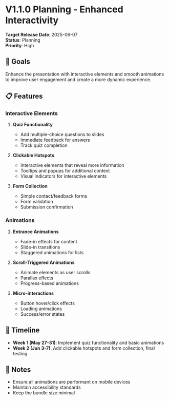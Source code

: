 # V1.1.0 Planning - Enhanced Interactivity

**Target Release Date**: 2025-06-07  
**Status**: Planning  
**Priority**: High

## 🎯 Goals
Enhance the presentation with interactive elements and smooth animations to improve user engagement and create a more dynamic experience.

## 📋 Features

### Interactive Elements
1. **Quiz Functionality**
   - Add multiple-choice questions to slides
   - Immediate feedback for answers
   - Track quiz completion

2. **Clickable Hotspots**
   - Interactive elements that reveal more information
   - Tooltips and popups for additional context
   - Visual indicators for interactive elements

3. **Form Collection**
   - Simple contact/feedback forms
   - Form validation
   - Submission confirmation

### Animations
1. **Entrance Animations**
   - Fade-in effects for content
   - Slide-in transitions
   - Staggered animations for lists

2. **Scroll-Triggered Animations**
   - Animate elements as user scrolls
   - Parallax effects
   - Progress-based animations

3. **Micro-interactions**
   - Button hover/click effects
   - Loading animations
   - Success/error states

## 📅 Timeline
- **Week 1 (May 27-31)**: Implement quiz functionality and basic animations
- **Week 2 (Jun 3-7)**: Add clickable hotspots and form collection, final testing

## 📝 Notes
- Ensure all animations are performant on mobile devices
- Maintain accessibility standards
- Keep the bundle size minimal
